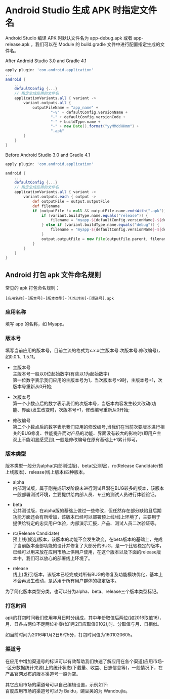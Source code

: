 # Android Studio 生成 APK 时指定文件名

Android Studio 编译 APK 时默认文件名为 app-debug.apk 或者 app-release.apk 。我们可以在 Module 的 build.gradle 文件中进行配置指定生成的文件名。  

After Android Studio 3.0 and Gradle 4.1  

```gradle
apply plugin: 'com.android.application'
...
android {
	...
	defaultConfig {...}
	// 指定生成应用的文件名
	applicationVariants.all { variant ->
	    variant.outputs.all {
	        outputFileName = "app_name" +
	                "-v" + defaultConfig.versionName +
	                "-" + defaultConfig.versionCode +
	                "-" + buildType.name +
	                "-" + new Date().format("yyMMddHHmm") +
	                ".apk"
	    }
	}
}
```

Before Android Studio 3.0 and Gradle 4.1   

```gradle
apply plugin: 'com.android.application'

android {
	...
	defaultConfig {...}
	// 指定生成应用的文件名
	applicationVariants.all { variant ->
        variant.outputs.each { output ->
            def outputFile = output.outputFile
            def filename
            if (outputFile != null && outputFile.name.endsWith(".apk")) {
                if (variant.buildType.name.equals("release")) {
                    filename = "myapp-${defaultConfig.versionName}-${defaultConfig.versionCode}.apk"
                } else if (variant.buildType.name.equals("debug")) {
                    filename = "myapp-${defaultConfig.versionName}-${defaultConfig.versionCode}-debug.apk"
                }
                output.outputFile = new File(outputFile.parent, filename)
            }
        }
    }
}
```

## Android 打包 apk 文件命名规则

常见的 apk 打包命名规则：  

```
[应用名称]-[版本号]-[版本类型]-[打包时间]-[渠道号].apk
```

### 应用名称
 
填写 app 的名称，如 Myapp。 


### 版本号
 
填写当前应用的版本号，目前主流的格式为x.x.x(主版本号.次版本号.修改编号)，如0.0.1、1.5.11。  
 
- 主版本号  
  主版本号一般以0位起始数字(有些以1为起始数字)  
  第一位数字表示我们应用的主版本号为1，当次版本号>9时，主版本号+1，次版本号重新从0开始; 

- 次版本号  
  第一个小数点后的数字表示我们的次版本号，当版本内容发生较大改动(功能、界面)发生改变时，次版本号+1，修改编号重新从0开始;  
 
- 修改编号  
  第二个小数点后的数字表示我们应用的修改编号,当我们在当前次要版本进行相关的BUG修复、性能提升而对产品的功能、界面没有较大的影响时(即用户主观上不能明显感受到),一般是修改编号在原有基础上+1累计即可。  

### 版本类型
 
版本类型一般分为alpha(内部测试版)、beta(公测版)、rc(Release Candidate/预上线版本)、release(线上版本)四种版本。  
 
- alpha  
  内部测试版，属于刚完成研发阶段未进行测试且潜在BUG较多的版本，该版本一般部署测试环境，主要提供给内部人员、专业的测试人员进行体验验证。 

- beta  
  公共测试版，在alpha版的基础上做过一些修改，但任然存在部分缺陷且后期功能方面还会有所增加，该版本已经可以部署预上线/线上环境了，主要用于提供给特定的忠实用户体验，内部演示汇报，产品、测试人员二次验证等。 

- rc(Release Candidate)  
  预上线(候选)版本，该版本的功能不会发生改变，在beta版本的基础上，完成了当前版本全部功能的设计并修复了大部分的BUG，是一个比较稳定的版本，已经可以用来放在应用市场上供用户使用，在这个版本以及下面的release版本中，我们可以放心的部署线上环境了。 

- release   
  线上(发行)版本，该版本已经完成对所有BUG的修复及功能模块优化，基本上不会再发生改动，是适用于所有用户群体的稳定版本。

为了简化版本类型分类，也可以分为alpha、beta、release三个版本类型标记。  

### 打包时间 

apk的打包时间我们使用年月日时分组成，其中年份取值后两位(如2016取值16)，月、日各占两位不足两位补零(如1月2日应取值0102),时、分取值与月、日相似。  

如当前时间为2016年1月2日6时5分，打包时间值为1601020605。  

### 渠道号
 
在应用中增加渠道号的标识可以有效帮助我们快速了解应用在各个渠道(应用市场--区分数据统计来源)上的统计状态(下载量、收益、日志信息等)，一般情况下，在产品官网发布的版本渠道号一般为空。    

其它应用市场的渠道号可以自己编辑设置，示例如下:  
百度应用市场的渠道号可以为 Baidu，豌豆荚的为 Wandoujia。

